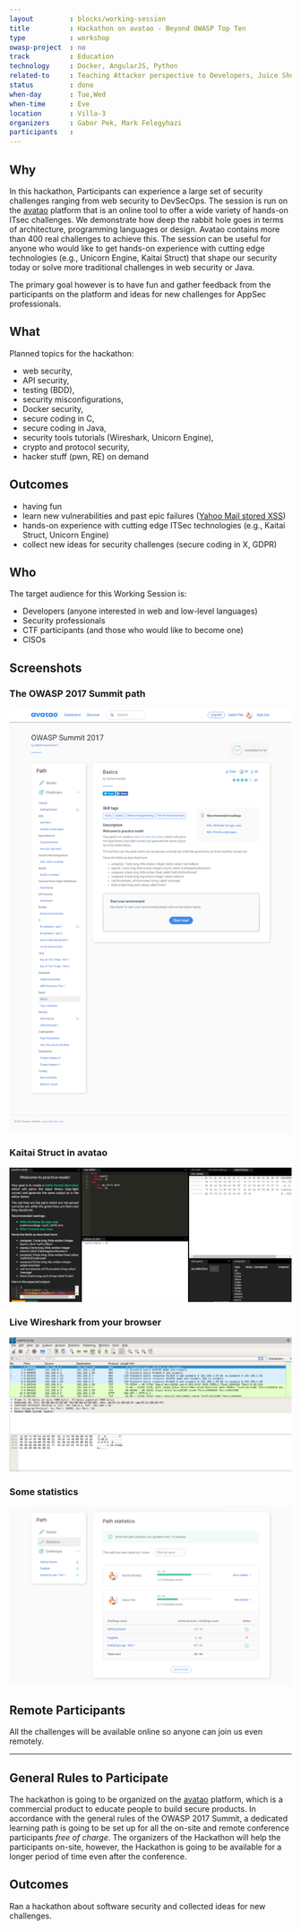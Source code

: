 ```yaml
---
layout         : blocks/working-session
title          : Hackathon on avatao - Beyond OWASP Top Ten
type           : workshop
owasp-project  : no
track          : Education
technology     : Docker, AngularJS, Python
related-to     : Teaching Attacker perspective to Developers, Juice Shop, CTFs, Hackathon Daily Sessions
status         : done
when-day       : Tue,Wed
when-time      : Eve
location       : Villa-3
organizers     : Gabor Pek, Mark Felegyhazi
participants   : 
---
```


## Why

In this hackathon, Participants can experience a large set of security challenges ranging from web security to DevSecOps. The session is run on the [avatao](https://avatao.com) platform that is an online tool to offer a wide variety of hands-on ITsec challenges. We demonstrate how deep the rabbit hole goes in terms of architecture, programming languages or design. Avatao contains more than 400 real challenges to achieve this. The session can be useful for anyone who would like to get hands-on experience with cutting edge technologies (e.g., Unicorn Engine, Kaitai Struct) that shape our security today or solve more traditional challenges in web security or Java.

The primary goal however is to have fun and gather feedback from the participants on the platform and ideas for new challenges for AppSec professionals.


## What

Planned topics for the hackathon: 
- web security, 
- API security,
- testing (BDD),
- security misconfigurations,
- Docker security,
- secure coding in C, 
- secure coding in Java, 
- security tools tutorials (Wireshark, Unicorn Engine),
- crypto and protocol security,
- hacker stuff (pwn, RE) on demand


## Outcomes

- having fun 
- learn new vulnerabilities and past epic failures ([Yahoo Mail stored XSS](https://klikki.fi/adv/yahoo2.html))
- hands-on experience with cutting edge ITSec technologies (e.g., Kaitai Struct, Unicorn Engine)
- collect new ideas for security challenges (secure coding in X, GDPR)


## Who

The target audience for this Working Session is:

- Developers (anyone interested in web and low-level languages)
- Security professionals
- CTF participants (and those who would like to become one)
- CISOs

## Screenshots

### The OWASP 2017 Summit path 

![avatao owasp](https://raw.githubusercontent.com/avatao/blog.avatao.com/master/images/avatao_kaitai.png)

### Kaitai Struct in avatao

![avatao kaitai](https://raw.githubusercontent.com/avatao/blog.avatao.com/master/images/Kaitai%20Web%20IDE.png)

### Live Wireshark from your browser

![avatao wireshark](https://raw.githubusercontent.com/avatao/blog.avatao.com/master/images/avatao_wireshark.png)

### Some statistics

![avatao statistics](https://raw.githubusercontent.com/avatao/blog.avatao.com/master/images/avatao_statistics.png)



## Remote Participants

All the challenges will be available online so anyone can join us even remotely.

--- 


## General Rules to Participate

The hackathon is going to be organized on the [avatao](https://avatao.com) platform, which is a commercial product to educate people to build secure products. In accordance with the general rules of the OWASP 2017 Summit, a dedicated learning path is going to be set up for all the on-site and remote conference participants *free of charge*. The organizers of the Hackathon will help the participants on-site, however, the Hackathon is going to be available for a longer period of time even after the conference. 


## Outcomes

Ran a hackathon about software security and collected ideas for new challenges.
